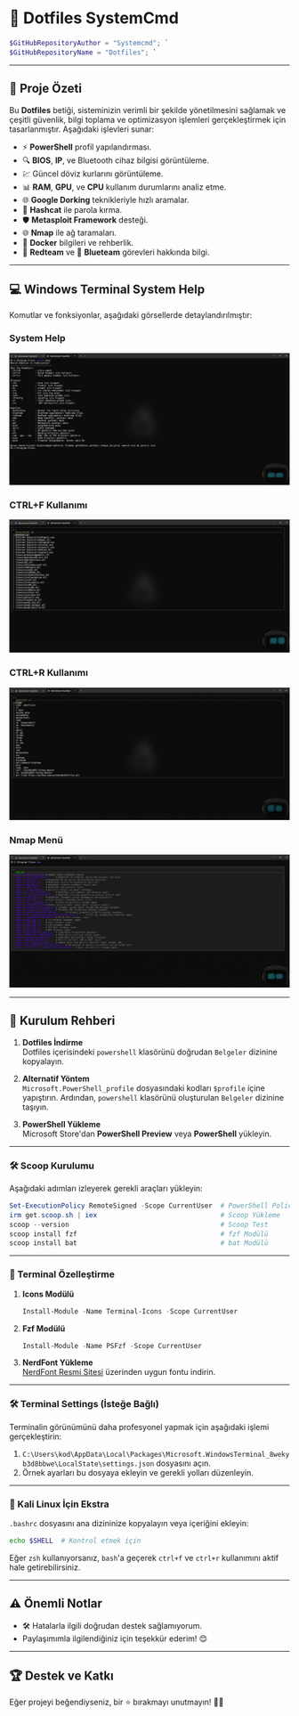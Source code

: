 # 🌟 Dotfiles SystemCmd

```powershell
$GitHubRepositoryAuthor = "Systemcmd"; `
$GitHubRepositoryName = "Dotfiles"; `
```

---

## 🚀 Proje Özeti

Bu **Dotfiles** betiği, sisteminizin verimli bir şekilde yönetilmesini sağlamak ve çeşitli güvenlik, bilgi toplama ve optimizasyon işlemleri gerçekleştirmek için tasarlanmıştır. Aşağıdaki işlevleri sunar:

- ⚡ **PowerShell** profil yapılandırması.
- 🔍 **BIOS**, **IP**, ve Bluetooth cihaz bilgisi görüntüleme.
- 💹 Güncel döviz kurlarını görüntüleme.
- 📊 **RAM**, **GPU**, ve **CPU** kullanım durumlarını analiz etme.
- 🌐 **Google Dorking** teknikleriyle hızlı aramalar.
- 🔑 **Hashcat** ile parola kırma.
- 🛡️ **Metasploit Framework** desteği.
- 🌐 **Nmap** ile ağ taramaları.
- 🐳 **Docker** bilgileri ve rehberlik.
- 🔴 **Redteam** ve 🔵 **Blueteam** görevleri hakkında bilgi.

---

## 💻 Windows Terminal System Help

Komutlar ve fonksiyonlar, aşağıdaki görsellerde detaylandırılmıştır:

### System Help
![System Help](https://github.com/systemcmd/Dotfiles/raw/main/images/system%20help.png)

### CTRL+F Kullanımı
![CTRL+F Komutu](https://github.com/systemcmd/Dotfiles/raw/main/images/CTRL+F.png)

### CTRL+R Kullanımı
![CTRL+R Komutu](https://github.com/systemcmd/Dotfiles/raw/main/images/CTRL+R.jpg)

### Nmap Menü
![Nmap Menü](https://github.com/systemcmd/Dotfiles/raw/main/images/nmp.png)

---

## 🔧 Kurulum Rehberi

1. **Dotfiles İndirme**  
   Dotfiles içerisindeki `powershell` klasörünü doğrudan `Belgeler` dizinine kopyalayın.

2. **Alternatif Yöntem**  
   `Microsoft.PowerShell_profile` dosyasındaki kodları `$profile` içine yapıştırın. Ardından, `powershell` klasörünü oluşturulan `Belgeler` dizinine taşıyın.

3. **PowerShell Yükleme**  
   Microsoft Store'dan **PowerShell Preview** veya **PowerShell** yükleyin.

---

### 🛠️ Scoop Kurulumu

Aşağıdaki adımları izleyerek gerekli araçları yükleyin:

```powershell
Set-ExecutionPolicy RemoteSigned -Scope CurrentUser  # PowerShell Policy Ayarları
irm get.scoop.sh | iex                               # Scoop Yükleme
scoop --version                                      # Scoop Test
scoop install fzf                                    # fzf Modülü
scoop install bat                                    # bat Modülü
```

---

### 🎨 Terminal Özelleştirme

1. **Icons Modülü**  
   ```powershell
   Install-Module -Name Terminal-Icons -Scope CurrentUser
   ```

2. **Fzf Modülü**  
   ```powershell
   Install-Module -Name PSFzf -Scope CurrentUser
   ```

3. **NerdFont Yükleme**  
   [NerdFont Resmi Sitesi](https://www.nerdfonts.com/font-downloads) üzerinden uygun fontu indirin.

---

### 🛠️ Terminal Settings (İsteğe Bağlı)

Terminalin görünümünü daha profesyonel yapmak için aşağıdaki işlemi gerçekleştirin:

1. `C:\Users\kod\AppData\Local\Packages\Microsoft.WindowsTerminal_8wekyb3d8bbwe\LocalState\settings.json` dosyasını açın.
2. Örnek ayarları bu dosyaya ekleyin ve gerekli yolları düzenleyin.

---

### 🐧 Kali Linux İçin Ekstra

`.bashrc` dosyasını ana dizininize kopyalayın veya içeriğini ekleyin:
```bash
echo $SHELL  # Kontrol etmek için
```
Eğer `zsh` kullanıyorsanız, `bash`'a geçerek `ctrl+f` ve `ctrl+r` kullanımını aktif hale getirebilirsiniz.

---

## ⚠️ Önemli Notlar

- 🛠️ Hatalarla ilgili doğrudan destek sağlamıyorum.
- Paylaşımımla ilgilendiğiniz için teşekkür ederim! 😊

---

## 🏆 Destek ve Katkı

Eğer projeyi beğendiyseniz, bir ⭐ bırakmayı unutmayın! 🧑‍💻
